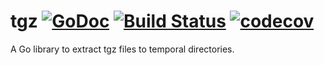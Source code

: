 # tgz [![GoDoc](https://godoc.org/github.com/alcortesm/tgz?status.svg)](https://godoc.org/github.com/alcortesm/tgz) [![Build Status](https://travis-ci.org/alcortesm/tgz.svg)](https://travis-ci.org/alcortesm/tgz) [![codecov](https://codecov.io/gh/alcortesm/tgz/branch/master/graph/badge.svg)](https://codecov.io/gh/alcortesm/tgz)


A Go library to extract tgz files to temporal directories.
